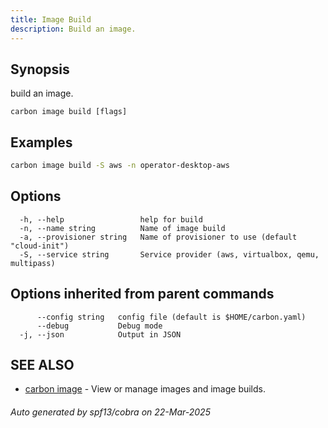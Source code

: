 ```yaml
---
title: Image Build
description: Build an image.
---
```


## Synopsis

build an image.

```
carbon image build [flags]
```

## Examples

```bash
carbon image build -S aws -n operator-desktop-aws
```

## Options

```
  -h, --help                 help for build
  -n, --name string          Name of image build
  -a, --provisioner string   Name of provisioner to use (default "cloud-init")
  -S, --service string       Service provider (aws, virtualbox, qemu, multipass)
```

## Options inherited from parent commands

```
      --config string   config file (default is $HOME/carbon.yaml)
      --debug           Debug mode
  -j, --json            Output in JSON
```

## SEE ALSO

* [carbon image](carbon_image.md)	 - View or manage images and image builds.

###### Auto generated by spf13/cobra on 22-Mar-2025
